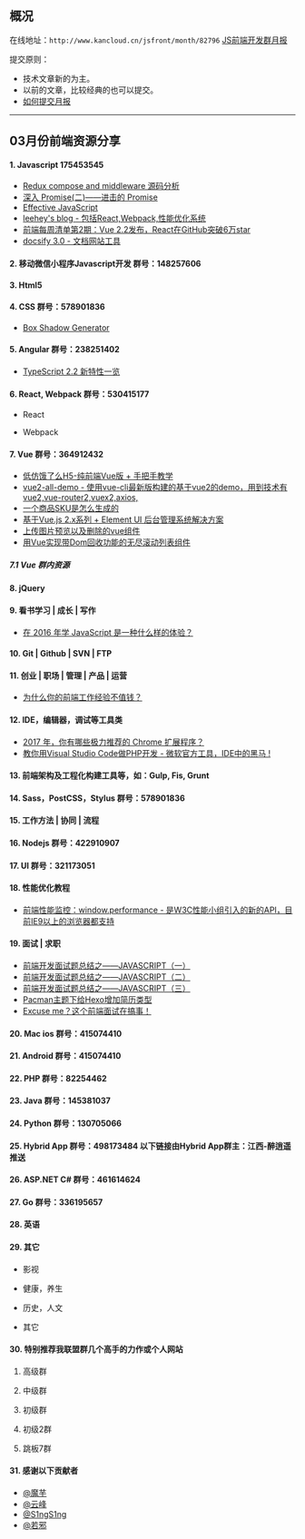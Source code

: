 ## 概况

在线地址：`http://www.kancloud.cn/jsfront/month/82796` [JS前端开发群月报](http://www.kancloud.cn/jsfront/month/82796)


提交原则：

- 技术文章新的为主。
- 以前的文章，比较经典的也可以提交。
- [如何提交月报](http://www.kancloud.cn/jsfront/month/227309)

---


## 03月份前端资源分享
#### 1. Javascript 175453545
- [Redux compose and middleware 源码分析](https://github.com/asd0102433/redux-learn)
- [深入 Promise(二)——进击的 Promise](https://zhuanlan.zhihu.com/p/25198178)
- [Effective JavaScript](http://www.ctolib.com/docs/sfile/effective-javascript/index.html)
- [leehey's blog - 包括React,Webpack,性能优化系统](https://github.com/lcxfs1991/blog)
- [前端每周清单第2期：Vue 2.2发布，React在GitHub突破6万star](https://zhuanlan.zhihu.com/p/25460054)
- [docsify 3.0 - 文档网站工具](https://github.com/QingWei-Li/docsify/)

#### 2. 移动微信小程序Javascript开发 群号：148257606

#### 3. Html5

#### 4. CSS  群号：578901836
- [Box Shadow Generator](http://box-shadow.org/)

#### 5. Angular 群号：238251402
- [TypeScript 2.2 新特性一览](https://zhuanlan.zhihu.com/p/25579011)

#### 6. React, Webpack 群号：530415177
- React


- Webpack

#### 7. Vue 群号：364912432
- [低仿饿了么H5-纯前端Vue版 + 手把手教学](http://www.jianshu.com/p/65c957b228e9)
- [vue2-all-demo - 使用vue-cli最新版构建的基于vue2的demo，用到技术有vue2,vue-router2,vuex2,axios,](https://github.com/sailengsi/sls-vue2-all-demo)
- [一个商品SKU是怎么生成的](http://jaycewu.site/post/vue-sku.html)
- [基于Vue.js 2.x系列 + Element UI 后台管理系统解决方案](https://github.com/lin-xin/manage-system)
- [上传图片预览以及删除的vue组件](https://github.com/kinsliy/vue-img-preview-delete)
- [用Vue实现带Dom回收功能的无尽滚动列表组件](http://www.jianshu.com/p/81a6c4cb85be)

##### 7.1 Vue 群内资源

#### 8. jQuery

#### 9. 看书学习 | 成长 | 写作
- [在 2016 年学 JavaScript 是一种什么样的体验？](https://zhuanlan.zhihu.com/p/22782487)


#### 10. Git | Github | SVN | FTP

#### 11. 创业 | 职场 | 管理 | 产品 | 运营
- [为什么你的前端工作经验不值钱？](http://mp.weixin.qq.com/s?__biz=MzA3MDMyMzk0NA==&mid=2650814545&idx=1&sn=1639039d88b245c793194dce79bb73ea&chksm=84ca03d6b3bd8ac08a15f5c3e7b0a6d6d3b734504c6b0838ece4917b74d1024766479cf3726c&mpshare=1&scene=23&srcid=03079tTq2VJRilw04lB99FbL#rd)

#### 12. IDE，编辑器，调试等工具类
- [2017 年，你有哪些极力推荐的 Chrome 扩展程序？](https://www.zhihu.com/question/54516073)
- [教你用Visual Studio Code做PHP开发 - 微软官方工具，IDE中的黑马 !](http://www.wfun.com/news/902655.html)

#### 13. 前端架构及工程化构建工具等，如：Gulp, Fis, Grunt

#### 14. Sass，PostCSS，Stylus  群号：578901836

#### 15. 工作方法 | 协同 | 流程

#### 16. Nodejs 群号：422910907

#### 17. UI 群号：321173051

#### 18. 性能优化教程
- [前端性能监控：window.performance - 是W3C性能小组引入的新的API，目前IE9以上的浏览器都支持](https://www.talkingcoder.com/article/6393568564023870746)

#### 19. 面试 | 求职
- [前端开发面试题总结之——JAVASCRIPT（一）](http://www.jianshu.com/p/fc1faa8730b2)
- [前端开发面试题总结之——JAVASCRIPT（二）](http://www.jianshu.com/p/1a20dac12cf6)
- [前端开发面试题总结之——JAVASCRIPT（三）](http://www.jianshu.com/p/988840419605)
- [Pacman主题下给Hexo增加简历类型](http://blog.zanlabs.com/2015/01/02/add-resume-type-to-hexo-under-pacman-theme/)
- [Excuse me？这个前端面试在搞事！](https://zhuanlan.zhihu.com/p/25407758)

#### 20. Mac ios 群号：415074410

#### 21. Android 群号：415074410

#### 22. PHP 群号：82254462

#### 23. Java 群号：145381037

#### 24. Python 群号：130705066

#### 25. Hybrid App 群号：498173484 以下链接由Hybrid App群主：江西-醉逍遥推送

#### 26. ASP.NET C# 群号：461614624

#### 27. Go 群号：336195657

#### 28. 英语

#### 29. 其它

- 影视


- 健康，养生


- 历史，人文


- 其它




#### 30. 特别推荐我联盟群几个高手的力作或个人网站

1. 高级群



2. 中级群

3. 初级群

4. 初级2群


5. 跳板7群


#### 31. 感谢以下贡献者
- [@魔芋](https://github.com/moyuling)
- [@云峰](https://github.com/wuyunfeng8)
- [@S1ngS1ng](https://github.com/S1ngS1ng)
- [@若邪](https://github.com/wjkang)
